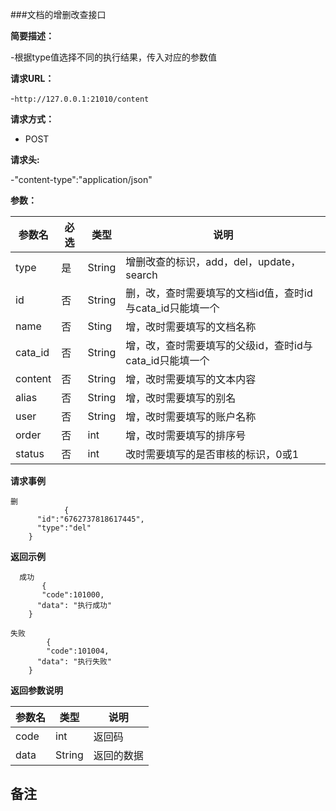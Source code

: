 ###文档的增删改查接口

**简要描述：** 

-根据type值选择不同的执行结果，传入对应的参数值

**请求URL：** 

-`http://127.0.0.1:21010/content`

**请求方式：**

- POST 

**请求头:**

-"content-type":"application/json"

**参数：** 

| 参数名  | 必选 | 类型     |说明|
| ------ | -------- | -------- |------|
|type|是|String|增删改查的标识，add，del，update，search|
|id|否|String|删，改，查时需要填写的文档id值，查时id与cata_id只能填一个|
|name|否|Sting|增，改时需要填写的文档名称|
|cata_id|否|String|增，改，查时需要填写的父级id，查时id与cata_id只能填一个|
|content|否|String|增，改时需要填写的文本内容|
|alias|否|String|增，改时需要填写的别名|
|user|否|String|增，改时需要填写的账户名称|
|order|否|int|增，改时需要填写的排序号|
|status|否|int|改时需要填写的是否审核的标识，0或1|

**请求事例**

```
删
            {
      "id":"6762737818617445",
	  "type":"del"
    }
```

 **返回示例**
 
```
  成功
       {
	   "code":101000,
      "data": "执行成功"
    }
```

```
失败
        {
		"code":101004,
      "data": "执行失败"
    }
```

**返回参数说明**

| 参数名  |   类型     |说明|
| ------ | -------- |------|
| code | int |返回码|
|data|String|返回的数据|

**备注**
-